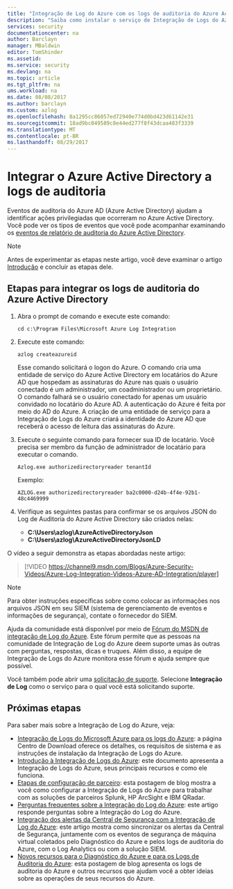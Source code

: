 ```yaml
---
title: "Integração de Log do Azure com os logs de auditoria do Azure Active Directory | Microsoft Docs"
description: "Saiba como instalar o serviço de Integração de Logs do Azure e integre os registros de logs de auditoria do Azure"
services: security
documentationcenter: na
author: Barclayn
manager: MBaldwin
editor: TomShinder
ms.assetid: 
ms.service: security
ms.devlang: na
ms.topic: article
ms.tgt_pltfrm: na
ums.workload: na
ms.date: 08/08/2017
ms.author: barclayn
ms.custom: azlog
ms.openlocfilehash: 8a1295cc86057ed72940e774d0bd423d61142e31
ms.sourcegitcommit: 18ad9bc049589c8e44ed277f8f43dcaa483f3339
ms.translationtype: MT
ms.contentlocale: pt-BR
ms.lasthandoff: 08/29/2017
---
```

# <a name="integrate-azure-active-directory-audit-logs"></a>Integrar o Azure Active Directory a logs de auditoria

Eventos de auditoria do Azure AD (Azure Active Directory) ajudam a identificar ações privilegiadas que ocorreram no Azure Active Directory. Você pode ver os tipos de eventos que você pode acompanhar examinando os [eventos de relatório de auditoria do Azure Active Directory](/active-directory/active-directory-reporting-audit-events#list-of-audit-report-events.md).

> [!NOTE]
> Antes de experimentar as etapas neste artigo, você deve examinar o artigo [Introdução](security-azure-log-integration-get-started.md) e concluir as etapas dele.

## <a name="steps-to-integrate-azure-active-directory-audit-logs"></a>Etapas para integrar os logs de auditoria do Azure Active Directory

1. Abra o prompt de comando e execute este comando:

   ``cd c:\Program Files\Microsoft Azure Log Integration``

2. Execute este comando: 
 
   ``azlog createazureid``

   Esse comando solicitará o logon do Azure. O comando cria uma entidade de serviço do Azure Active Directory em locatários do Azure AD que hospedam as assinaturas do Azure nas quais o usuário conectado é um administrador, um coadministrador ou um proprietário. O comando falhará se o usuário conectado for apenas um usuário convidado no locatário do Azure AD. A autenticação do Azure é feita por meio do AD do Azure. A criação de uma entidade de serviço para a Integração de Logs do Azure criará a identidade do Azure AD que receberá o acesso de leitura das assinaturas do Azure.

3. Execute o seguinte comando para fornecer sua ID de locatário. Você precisa ser membro da função de administrador de locatário para executar o comando.

   ``Azlog.exe authorizedirectoryreader tenantId``

   Exemplo:

   ``AZLOG.exe authorizedirectoryreader ba2c0000-d24b-4f4e-92b1-48c4469999``

4. Verifique as seguintes pastas para confirmar se os arquivos JSON do Log de Auditoria do Azure Active Directory são criados nelas:

   * **C:\Users\azlog\AzureActiveDirectoryJson**
   * **C:\Users\azlog\AzureActiveDirectoryJsonLD**

O vídeo a seguir demonstra as etapas abordadas neste artigo:

> [!VIDEO https://channel9.msdn.com/Blogs/Azure-Security-Videos/Azure-Log-Integration-Videos-Azure-AD-Integration/player]


> [!NOTE]
> Para obter instruções específicas sobre como colocar as informações nos arquivos JSON em seu SIEM (sistema de gerenciamento de eventos e informações de segurança), contate o fornecedor do SIEM.

Ajuda da comunidade está disponível por meio de [Fórum do MSDN de integração de Log do Azure](https://social.msdn.microsoft.com/Forums/office/home?forum=AzureLogIntegration). Este fórum permite que as pessoas na comunidade de Integração de Log do Azure deem suporte umas às outras com perguntas, respostas, dicas e truques. Além disso, a equipe de Integração de Logs do Azure monitora esse fórum e ajuda sempre que possível.

Você também pode abrir uma [solicitação de suporte](../azure-supportability/how-to-create-azure-support-request.md). Selecione **Integração de Log** como o serviço para o qual você está solicitando suporte.

## <a name="next-steps"></a>Próximas etapas
Para saber mais sobre a Integração de Log do Azure, veja:

* [Integração de Logs do Microsoft Azure para os logs do Azure](https://www.microsoft.com/download/details.aspx?id=53324): a página Centro de Download oferece os detalhes, os requisitos de sistema e as instruções de instalação da Integração de Logs do Azure.
* [Introdução à Integração de Logs do Azure](security-azure-log-integration-overview.md): este documento apresenta a Integração de Logs do Azure, seus principais recursos e como ele funciona.
* [Etapas de configuração de parceiro](https://blogs.msdn.microsoft.com/azuresecurity/2016/08/23/azure-log-siem-configuration-steps/): esta postagem de blog mostra a você como configurar a Integração de Logs do Azure para trabalhar com as soluções de parceiros Splunk, HP ArcSight e IBM QRadar.
* [Perguntas frequentes sobre a Integração do Log do Azure](security-azure-log-integration-faq.md): este artigo responde perguntas sobre a Integração do Log do Azure.
* [Integração dos alertas da Central de Segurança com a Integração de Log do Azure](../security-center/security-center-integrating-alerts-with-log-integration.md): este artigo mostra como sincronizar os alertas da Central de Segurança, juntamente com os eventos de segurança de máquina virtual coletados pelo Diagnóstico do Azure e pelos logs de auditoria do Azure, com o Log Analytics ou com a solução SIEM.
* [Novos recursos para o Diagnóstico do Azure e para os Logs de Auditoria do Azure](https://azure.microsoft.com/blog/new-features-for-azure-diagnostics-and-azure-audit-logs/): esta postagem de blog apresenta os logs de auditoria do Azure e outros recursos que ajudam você a obter ideias sobre as operações de seus recursos do Azure.

